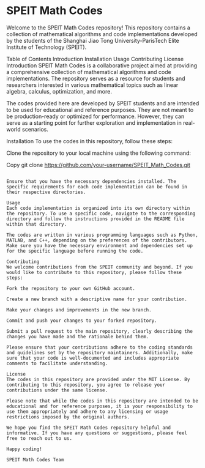 # SPEIT Math Codes
Welcome to the SPEIT Math Codes repository! This repository contains a collection of mathematical algorithms and code implementations developed by the students of the Shanghai Jiao Tong University-ParisTech Elite Institute of Technology (SPEIT).

Table of Contents
Introduction
Installation
Usage
Contributing
License
Introduction
SPEIT Math Codes is a collaborative project aimed at providing a comprehensive collection of mathematical algorithms and code implementations. The repository serves as a resource for students and researchers interested in various mathematical topics such as linear algebra, calculus, optimization, and more.

The codes provided here are developed by SPEIT students and are intended to be used for educational and reference purposes. They are not meant to be production-ready or optimized for performance. However, they can serve as a starting point for further exploration and implementation in real-world scenarios.

Installation
To use the codes in this repository, follow these steps:

Clone the repository to your local machine using the following command:

Copy
git clone https://github.com/your-username/SPEIT_Math_Codes.git
```

Ensure that you have the necessary dependencies installed. The specific requirements for each code implementation can be found in their respective directories.

Usage
Each code implementation is organized into its own directory within the repository. To use a specific code, navigate to the corresponding directory and follow the instructions provided in the README file within that directory.

The codes are written in various programming languages such as Python, MATLAB, and C++, depending on the preferences of the contributors. Make sure you have the necessary environment and dependencies set up for the specific language before running the code.

Contributing
We welcome contributions from the SPEIT community and beyond. If you would like to contribute to this repository, please follow these steps:

Fork the repository to your own GitHub account.

Create a new branch with a descriptive name for your contribution.

Make your changes and improvements in the new branch.

Commit and push your changes to your forked repository.

Submit a pull request to the main repository, clearly describing the changes you have made and the rationale behind them.

Please ensure that your contributions adhere to the coding standards and guidelines set by the repository maintainers. Additionally, make sure that your code is well-documented and includes appropriate comments to facilitate understanding.

License
The codes in this repository are provided under the MIT License. By contributing to this repository, you agree to release your contributions under the same license.

Please note that while the codes in this repository are intended to be educational and for reference purposes, it is your responsibility to use them appropriately and adhere to any licensing or usage restrictions imposed by the original authors.

We hope you find the SPEIT Math Codes repository helpful and informative. If you have any questions or suggestions, please feel free to reach out to us.

Happy coding!

SPEIT Math Codes Team
